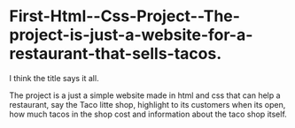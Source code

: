 # First-Html--Css-Project--The-project-is-just-a-website-for-a-restaurant-that-sells-tacos.

I think the title says it all.

The project is a just a simple website made in html and css that can help a restaurant, say the Taco litte shop, highlight to its customers when its open, how much tacos in the shop cost and information about the taco shop itself. 
